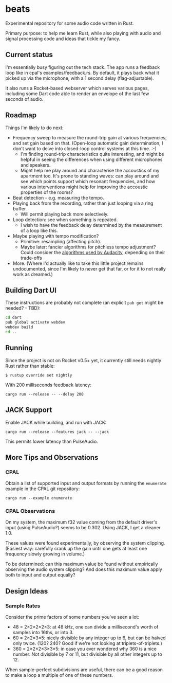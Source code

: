 # beats
Experimental repository for some audio code written in Rust.

Primary purpose: to help me learn Rust, while also playing with audio and signal
processing code and ideas that tickle my fancy.

## Current status
I'm essentially busy figuring out the tech stack. The app runs a feedback loop
like in cpal's examples/feedback.rs. By default, it plays back what it picked up
via the microphone, with a 1 second delay (flag-adjustable).

It also runs a Rocket-based webserver which serves various pages, including some
Dart code able to render an envelope of the last few seconds of audio.

## Roadmap
Things I'm likely to do next:

* Frequency sweep to measure the round-trip gain at various frequencies, and set
  gain based on that. (Open-loop automatic gain determination, I don't want to
  delve into closed-loop control systems at this time. :-)
  * I'm finding round-trip characteristics quite interesting, and might be
    helpful in seeing the differences when using different microphones and
    speakers.
  * Might help me play around and characterise the accoustics of my apartment
    too. It's prone to standing waves: can play around and see which points
    support which resonant frequencies, and how various interventions might help
    for improving the accoustic properties of the rooms?
* Beat detection - e.g. measuring the tempo.
* Playing back from the recording, rather than just looping via a ring buffer.
  * Will permit playing back more selectively.
* Loop detection: see when something is repeated.
  * I wish to have the feedback delay determined by the measurement of a loop
    like this.
* Maybe playing with tempo modification?
  * Primitive: resampling (affecting pitch).
  * Maybe later: fancier algorithms for pitchless tempo adjustment? Could
    consider the [algorithms used by
    Audacity](https://wiki.audacityteam.org/wiki/SoundTouch), depending on their
    trade-offs
* More. (Where I'd actually like to take this little project remains
  undocumented, since I'm likely to never get that far, or for it to not really
  work as dreamed.)

## Building Dart UI
These instructions are probably not complete (an explicit `pub get` might be
needed? - TBD):
```sh
cd dart
pub global activate webdev
webdev build
cd ..
```

## Running
Since the project is not on Rocket v0.5+ yet, it currently still needs nightly
Rust rather than stable:
```
$ rustup override set nightly
```

With 200 milliseconds feedback latency:
```
cargo run --release -- --delay 200
```

## JACK Support
Enable JACK while building, and run with JACK:
```
cargo run --release --features jack -- --jack
```
This permits lower latency than PulseAudio.

## More Tips and Observations

### CPAL
Obtain a list of supported input and output formats by running the `enumerate`
example in the CPAL git repository:
```
cargo run --example enumerate
```

### CPAL Observations
On my system, the maximum f32 value coming from the default driver's input
(using PulseAudio?) seems to be 0.302. Using JACK, I get a cleaner 1.0.

These values were found experimentally, by observing the system clipping.
(Easiest way: carefully crank up the gain until one gets at least one frequency
slowly growing in volume.)

To be determined: can this maximum value be found without empirically observing
the audio system clipping? And does this maximum value apply both to input and
output equally?

## Design Ideas
### Sample Rates

Consider the prime factors of some numbers you've seen a lot:

* 48 = 2×2×2×2×3: at 48 kHz, one can divide a millisecond's worth of samples
  into 16ths, or into 3.
* 60 = 2×2×3×5: nicely divisible by any integer up to 6, but can be halved only
  twice. (120? 240? Good if we're not looking at triplets-of-triplets.)
* 360 = 2×2×2×3×3×5: in case you ever wondered why 360 is a nice number. Not
  divisible by 7 or 11, but divisible by all other integers up to 12.

When sample-perfect subdivisions are useful, there can be a good reason to make
a loop a multiple of one of these numbers.
